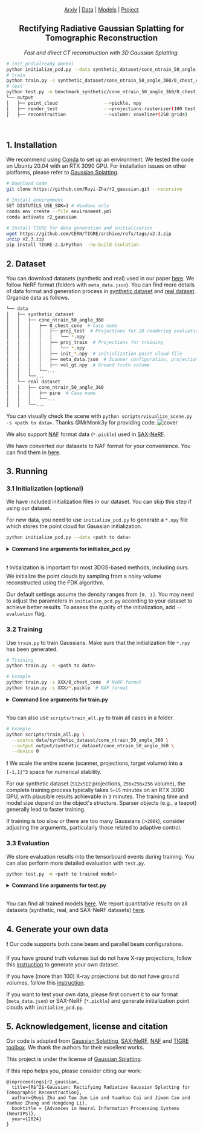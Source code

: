 &nbsp;

<div align="center">

[Arxiv](https://arxiv.org/abs/2405.20693) | [Data](https://drive.google.com/drive/folders/1YZ3w87XrCNyjDRos6gkY8zgT5hESl-PN?usp=sharing) | [Models](https://drive.google.com/drive/folders/1HIvO7aS2gbp7Qx3ceHiRSNoAKKS_VnjU?usp=sharing) | [Project](https://ruyi-zha.github.io/r2_gaussian/r2_gaussian.html)

<h2> Rectifying Radiative Gaussian Splatting for Tomographic Reconstruction </h2> 

*Fast and direct CT reconstruction with 3D Gaussian Splatting.*

</div>

```sh
# init_pcd(already donee)
python initialize_pcd.py --data synthetic_dataset/cone_ntrain_50_angle_360/0_chest_cone
# train
python train.py -s synthetic_dataset/cone_ntrain_50_angle_360/0_chest_cone -m benchmark_synthetic/cone_ntrain_50_angle_360/0_chest_cone --eval
# test
python test.py -m benchmark_synthetic/cone_ntrain_50_angle_360/0_chest_cone --skip_render_train
└── output
│   ├── point_cloud                 -->pickle, npy
│   ├── render_test                 -->projections:rasterizer(100 test_views)
│   ├── reconstruction              -->volume: voxelizer(250 grids)
```
&nbsp;

## 1. Installation

We recommend using [Conda](https://docs.conda.io/en/latest/miniconda.html) to set up an environment. We tested the code on Ubuntu 20.04 with an RTX 3090 GPU. For installation issues on other platforms, please refer to [Gaussian Splatting](https://github.com/graphdeco-inria/gaussian-splatting).

```sh
# Download code
git clone https://github.com/Ruyi-Zha/r2_gaussian.git --recursive

# Install environment
SET DISTUTILS_USE_SDK=1 # Windows only
conda env create --file environment.yml
conda activate r2_gaussian

# Install TIGRE for data generation and initialization
wget https://github.com/CERN/TIGRE/archive/refs/tags/v2.3.zip
unzip v2.3.zip
pip install TIGRE-2.3/Python --no-build-isolation
```

## 2. Dataset

You can download datasets (synthetic and real) used in our paper [here](https://drive.google.com/drive/folders/1YZ3w87XrCNyjDRos6gkY8zgT5hESl-PN?usp=sharing). We follow NeRF format (folders with `meta_data.json`). You can find more details of data format and generation process in [synthetic dataset](data_generator/synthetic_dataset/README.md) and [real dataset](data_generator/real_dataset/README.md). Organize data as follows.

```sh
└── data
│   ├── synthetic_dataset
│   │   ├── cone_ntrain_50_angle_360
│   │   │   ├── 0_chest_cone  # Case name
│   │   │   │   ├── proj_test  # Projections for 2D rendering evaluation
│   │   │   │   │   └── *.npy
│   │   │   │   ├── proj_train  # Projections for training
│   │   │   │   │   └── *.npy
│   │   │   │   ├── init_*.npy  # initialization point cloud file
│   │   │   │   ├── meta_data.json  # Scanner configuration, projection parameters, etc.
│   │   │   │   ├── vol_gt.npy  # Ground truth volume
│   │   │   └──...
│   │   └──...
│   └── real dataset
│   │   ├── cone_ntrain_50_angle_360
│   │   │   ├── pine  # Case name
│   │   │   └──...
│   │   └──...
```

You can visually check the scene with `python scripts/visualize_scene.py -s <path to data>`. Thanks @MrMonk3y for providing code.
![cover](assets/scene.png)

We also support [NAF](https://github.com/Ruyi-Zha/naf_cbct) format data (`*.pickle`) used in [SAX-NeRF](https://github.com/caiyuanhao1998/SAX-NeRF).

We have converted our datasets to NAF format for your convenience. You can find them in [here](https://drive.google.com/drive/folders/1YZ3w87XrCNyjDRos6gkY8zgT5hESl-PN?usp=sharing).

## 3. Running

### 3.1 Initialization (optional)

We have included initialization files in our dataset. You can skip this step if using our dataset.

For new data, you need to use `initialize_pcd.py` to generate a `*.npy` file which stores the point cloud for Gaussian initialization.

```sh
python initialize_pcd.py --data <path to data>
```

<details>
<summary><span style="font-weight: bold;">Command line arguments for initialize_pcd.py</span></summary>

##### --data

Path to the source directory containing `meta_data.json` or `*.pickle`.

##### --output

Path to the output `*.npy` file. `<path to data>/<data name>_init.npy` by default.

##### --evaluate

Add this flag to evaluate the 3D PSNR of initial Gaussians. It is used for debugging purpose since it uses the ground truth volume.

##### --recon_method

Method used for reconstructing initial volume. Now we support `fdk` (sample from FDK volume) or `random` (sample randomly). `fdk` by default.

##### --n_points

Number of points for initialization. `50000` by default.

##### --density_thresh

We sample voxels with density higher than the threshold. `0.05` by default.

##### --density_rescale

We empirically rescale the queried density value to account for occlusion. `0.15` by default.

##### --random_density_max

Maximum density for random initialization. `1.0` by default.

</details>
<br>

:exclamation: Initialization is important for most 3DGS-based methods, including ours. We initialize the point clouds by sampling from a noisy volume reconstructed using the FDK algorithm.

Our default settings assume the density ranges from `[0, 1]`. You may need to adjust the parameters in `initialize_pcd.py` according to your dataset to achieve better results. To assess the quality of the initialization, add `--evaluation` flag.

### 3.2 Training

Use `train.py` to train Gaussians. Make sure that the initialization file `*.npy` has been generated.

```sh
# Training
python train.py -s <path to data>

# Example
python train.py -s XXX/0_chest_cone  # NeRF format
python train.py -s XXX/*.pickle  # NAF format
```

<details>
<summary><span style="font-weight: bold;">Command line arguments for train.py</span></summary>

#### Dataset and Model

##### --source_path / -s

Path to the source directory containing `meta_data.json` or `*.pickle`.

##### --model_path / -m

Path where the trained model should be stored (```output/<random>``` by default).

##### --ply_path

Path to initialization point cloud `*.npy`. `<path to data>/init_<data name>.npy` by default.

##### --scale_min

Minimum scale of a Gaussian (expressed as a percentage of the volume size). `0.0005` by default.

##### --scale_max

Maximum scale of a Gaussian (expressed as a percentage of the volume size). `0.5` by default.

##### --eval

Add this flag to evaluate 2D rendering during training.

#### Optimizer

##### --iterations

Number of total iterations to train for, `30_000` by default.

##### --position_lr_init

Initial position learning rate, `0.0002` by default.
  
##### -position_lr_final

Initial position learning rate, `0.00002` by default.
  
##### --position_lr_max_steps

Number of steps (from 0) where position learning rate goes from `initial` to `final`. `30_000` by default.
  
##### --density_lr_init

Initial density learning rate, `0.01` by default.
  
##### --density_lr_final
  
Initial density learning rate, `0.001` by default.
  
##### --density_lr_max_steps
  
Number of steps (from 0) where density learning rate goes from `initial` to `final`. `30_000` by default.
  
##### --scaling_lr_init
  
Initial scaling learning rate, `0.005` by default.
  
##### --scaling_lr_final
  
Initial scaling learning rate, `0.0005` by default.
  
##### --scaling_lr_max_steps
  
Number of steps (from 0) where scaling learning rate goes from `initial` to `final`. `30_000` by default.
  
##### --rotation_lr_init
  
Initial rotation learning rate, `0.001` by default.
  
##### --rotation_lr_final
  
Initial rotation learning rate, `0.0001` by default.
  
##### --rotation_lr_max_steps
  
Number of steps (from 0) where rotation learning rate goes from `initial` to `final`. `30_000` by default.
  
##### --lambda_dssim

Weight of SSIM loss. `0.25` by default.
  
##### --lambda_tv
  
Weight of total variation loss. `0.05` by default.
  
##### --tv_vol_size
  
Size of tiny volume used for computing total variation. `32` by default.
  
##### --density_min_threshold
  
For adaptive control. Prune Gaussians with density less than this threshold. `0.00001` by default.
  
##### --densification_interval
  
How frequently to densify, `100` (every 100 iterations) by default.
  
##### --densify_from_iter
  
Iteration where densification starts, `500` by default.
  
##### --densify_until_iter
  
Iteration where densification stops, `15_000` by default.
  
##### --densify_grad_threshold
  
Limit that decides if points should be densified based on position gradient, `0.00005` by default.
  
##### --densify_scale_threshold
  
Densify Gaussians with 3D size larger than this threshold (expressed as a percentage of the volume size). `0.1` by default.
  
##### --max_screen_size
  
Prune Gaussians with 2D screen size larger than this threshold. `None` by default.
  
##### --max_scale
  
Prune Gaussians with 3D size larger than this threshold. `None` by default.
  
##### --max_num_gaussians
  
Stop denstification if Gaussians are more than this threshold. `500_000` by default.

#### Others
  
##### --test_iterations
  
Space-separated iterations at which the training script evaluate rendering and reconstruction performance over test set.
  
##### --save_iterations
  
Space-separated iterations at which the training script saves the Gaussian model.
  
##### --checkpoint_iterations
  
Space-separated iterations at which to store a checkpoint for continuing later, saved in the model directory.
  
##### --start_checkpoint
  
Path to a saved checkpoint to continue training from.
  
##### --quiet
  
Flag to omit any text written to standard out pipe.
  
##### --config
  
Path to `*.yml` file. If specified, overwrite other parameters.

</details>
<br>

You can also use `scripts/train_all.py` to train all cases in a folder.

```sh
# Example
python scripts/train_all.py \
  --source data/synthetic_dataset/cone_ntrain_50_angle_360 \
  --output output/synthetic_dataset/cone_ntrain_50_angle_360 \
  --device 0
```

:exclamation:  We scale the entire scene (scanner, projections, target volume) into a `[-1,1]^3` space for numerical stability.

For our synthetic dataset (`512x512` projections, `256x256x256` volume), the complete training process typically takes `5–15` minutes on an RTX 3090 GPU, with plausible results achievable in `3` minutes. The training time and model size depend on the object's structure. Sparser objects (e.g., a teapot) generally lead to faster training.

If training is too slow or there are too many Gaussians (>`200k`), consider adjusting the arguments, particularly those related to adaptive control.

### 3.3 Evaluation

We store evaluation results into the tensorboard events during training. You can also perform more detailed evaluation with `test.py`.

```sh
python test.py -m <path to trained model>
```

<details>
<summary><span style="font-weight: bold;">Command line arguments for test.py</span></summary>

##### --model_path / -m
  
Path where the trained model should be stored. ```output/<random>``` by default.
  
##### --source_path / -s
  
Path to the source directory containing `meta_data.json` or `*.pickle`. If not set, it will be automatically loaded from the model path.
  
##### --iterations
  
Iterations for evaluation. `-1` (latest iteration) by default.
  
##### --skip_render_train
  
Flag to skip rendering the training set.
  
##### --skip_render_test
  
Flag to skip rendering the testing set.
  
##### --skip_recon
  
Flag to skip reconstructing the volume.

</details>
<br>

You can find all trained models [here](https://drive.google.com/drive/folders/1HIvO7aS2gbp7Qx3ceHiRSNoAKKS_VnjU?usp=sharing). We report quantitative results on all datasets (synthetic, real, and SAX-NeRF datasets) [here](assets/results.md).

## 4. Generate your own data

:exclamation: Our code supports both cone beam and parallel beam configurations.

If you have ground truth volumes but do not have X-ray projections, follow this [instruction](data_generator/synthetic_dataset/README.md) to generate your own dataset.

If you have (more than 100) X-ray projections but do not have ground volumes, follow this [instruction](data_generator/real_dataset/README.md).

If you want to test your own data, please first convert it to our format (`meta_data.json`) or SAX-NeRF (`*.pickle`) and generate initialization point clouds with `initialize_pcd.py`.

## 5. Acknowledgement, license and citation

Our code is adapted from [Gaussian Splatting](https://github.com/graphdeco-inria/gaussian-splatting), [SAX-NeRF](https://github.com/caiyuanhao1998/SAX-NeRF), [NAF](https://github.com/Ruyi-Zha/naf_cbct) and [TIGRE toolbox](https://github.com/CERN/TIGRE.git). We thank the authors for their excellent works.

This project is under the license of [Gaussian Splatting](https://github.com/graphdeco-inria/gaussian-splatting).

If this repo helps you, please consider citing our work:

```
@inproceedings{r2_gaussian,
  title={R$^2$-Gaussian: Rectifying Radiative Gaussian Splatting for Tomographic Reconstruction},
  author={Ruyi Zha and Tao Jun Lin and Yuanhao Cai and Jiwen Cao and Yanhao Zhang and Hongdong Li},
  booktitle = {Advances in Neural Information Processing Systems (NeurIPS)},
  year={2024}
}
```
